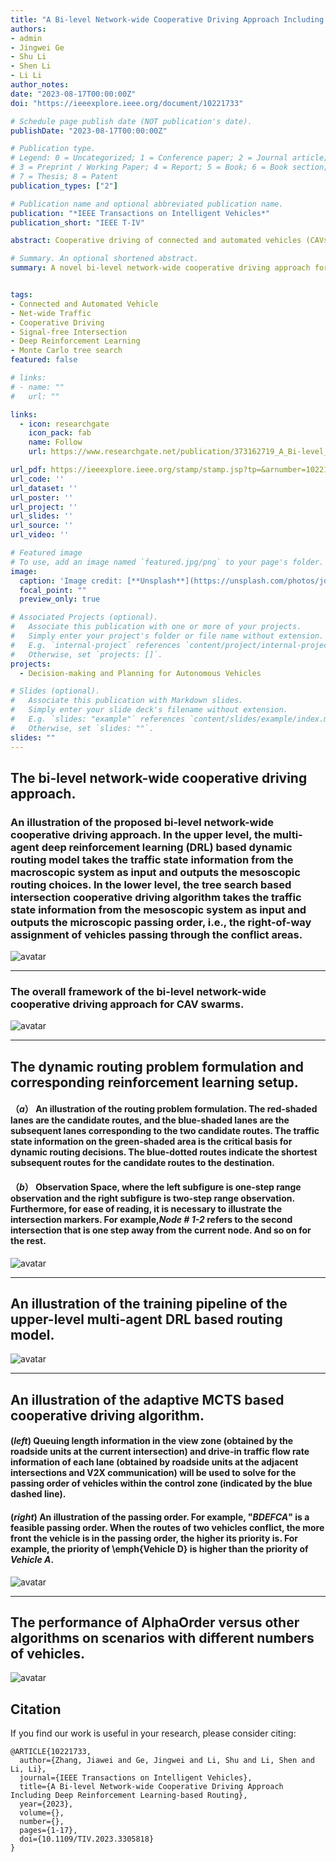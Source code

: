 ```yaml
---
title: "A Bi-level Network-wide Cooperative Driving Approach Including Deep Reinforcement Learning-based Routing"
authors:
- admin
- Jingwei Ge
- Shu Li
- Shen Li
- Li Li
author_notes:
date: "2023-08-17T00:00:00Z"
doi: "https://ieeexplore.ieee.org/document/10221733"

# Schedule page publish date (NOT publication's date).
publishDate: "2023-08-17T00:00:00Z"

# Publication type.
# Legend: 0 = Uncategorized; 1 = Conference paper; 2 = Journal article;
# 3 = Preprint / Working Paper; 4 = Report; 5 = Book; 6 = Book section;
# 7 = Thesis; 8 = Patent
publication_types: ["2"]

# Publication name and optional abbreviated publication name.
publication: "*IEEE Transactions on Intelligent Vehicles*"
publication_short: "IEEE T-IV"

abstract: Cooperative driving of connected and automated vehicles (CAVs) has attracted extensive attention and researchers have proposed various approaches. However, existing approaches are limited to small-scale isolated scenarios and gaps remain in network-wide cooperative driving, especially in routing. In this paper, we decompose the network-level cooperative driving problem into two dominant sub-problems and accordingly propose a bi-level network-wide cooperative driving approach. The dynamic routing problem is considered in the upper level and we propose a multi-agent deep reinforcement learning (DRL) based routing model. The model can promote the equilibrium of network-wide traffic through distributed self-organized routing collaboration among vehicles, thereby improving efficiency for both individual vehicles and global traffic systems. In the lower level, we focus on the right-of-way assignment problem at signal-free intersections and propose an adaptive cooperative driving algorithm. The algorithm can adaptively evaluate priorities of different lanes, and then uses the lane priorities to guide the Monte Carlo tree search (MCTS) for better right-of-way assignments. Essentially, the upper level determines which conflict areas the vehicles will pass through, and the lower level addresses how the vehicles use the limited road resources more efficiently in each conflict area. The experimental results show that the upper and lower levels complement each other and work together to significantly improve the network-wide traffic efficiency and reduce the travel time of individual vehicles. Moreover, the results demonstrate that microscopic and mesoscopic cooperative driving behaviors of vehicles can significantly benefit the macroscopic traffic system.

# Summary. An optional shortened abstract.
summary: A novel bi-level network-wide cooperative driving approach for CAVs. (Upper) Multi-agent DRL based routing model. (Lower) Adaptive cooperative driving algorithm at intersections.


tags:
- Connected and Automated Vehicle
- Net-wide Traffic
- Cooperative Driving
- Signal-free Intersection
- Deep Reinforcement Learning
- Monte Carlo tree search
featured: false

# links:
# - name: ""
#   url: ""

links:
  - icon: researchgate
    icon_pack: fab
    name: Follow
    url: https://www.researchgate.net/publication/373162719_A_Bi-level_Network-wide_Cooperative_Driving_Approach_Including_Deep_Reinforcement_Learning-based_Routing

url_pdf: https://ieeexplore.ieee.org/stamp/stamp.jsp?tp=&arnumber=10221733
url_code: ''
url_dataset: ''
url_poster: ''
url_project: ''
url_slides: ''
url_source: ''
url_video: ''

# Featured image
# To use, add an image named `featured.jpg/png` to your page's folder. 
image:
  caption: 'Image credit: [**Unsplash**](https://unsplash.com/photos/jdD8gXaTZsc)'
  focal_point: ""
  preview_only: true

# Associated Projects (optional).
#   Associate this publication with one or more of your projects.
#   Simply enter your project's folder or file name without extension.
#   E.g. `internal-project` references `content/project/internal-project/index.md`.
#   Otherwise, set `projects: []`.
projects:
  - Decision-making and Planning for Autonomous Vehicles

# Slides (optional).
#   Associate this publication with Markdown slides.
#   Simply enter your slide deck's filename without extension.
#   E.g. `slides: "example"` references `content/slides/example/index.md`.
#   Otherwise, set `slides: ""`.
slides: ""
---
```


## The bi-level network-wide cooperative driving approach.
### An illustration of the proposed bi-level network-wide cooperative driving approach. In the upper level, the multi-agent deep reinforcement learning (DRL) based dynamic routing model takes the traffic state information from the macroscopic system as input and outputs the mesoscopic routing choices. In the lower level, the tree search based intersection cooperative driving algorithm takes the traffic state information from the mesoscopic system as input and outputs the microscopic passing order, i.e., the right-of-way assignment of vehicles passing through the conflict areas.
![avatar](./Fig_1.jpg)

---
### The overall framework of the bi-level network-wide cooperative driving approach for CAV swarms.
![avatar](./Fig_2.jpg)

---
## The dynamic routing problem formulation and corresponding reinforcement learning setup. 
#### （*a*） An illustration of the routing problem formulation. The red-shaded lanes are the candidate routes, and the blue-shaded lanes are the subsequent lanes corresponding to the two candidate routes. The traffic state information on the green-shaded area is the critical basis for dynamic routing decisions. The blue-dotted routes indicate the shortest subsequent routes for the candidate routes to the destination.
#### （*b*） Observation Space, where the left subfigure is one-step range observation and the right subfigure is two-step range observation. Furthermore, for ease of reading, it is necessary to illustrate the intersection markers. For example,*Node \# 1-2* refers to the second intersection that is one step away from the current node. And so on for the rest.

![avatar](./Fig_3.jpg)

---
## An illustration of the training pipeline of the upper-level multi-agent DRL based routing model. 
![avatar](./Fig_4.jpg)

---
## An illustration of the adaptive MCTS based cooperative driving algorithm.
#### (*left*) Queuing length information in the view zone (obtained by the roadside units at the current intersection) and drive-in traffic flow rate information of each lane (obtained by roadside units at the adjacent intersections and V2X communication) will be used to solve for the passing order of vehicles within the control zone (indicated by the blue dashed line).
#### (*right*) An illustration of the passing order. For example, "*BDEFCA*" is a feasible passing order. When the routes of two vehicles conflict, the more front the vehicle is in the passing order, the higher its priority is. For example, the priority of \emph{Vehicle D} is higher than the priority of *Vehicle A*.
![avatar](./Fig_5.jpg)

---
## The performance of AlphaOrder versus other algorithms on scenarios with different numbers of vehicles.
![avatar](./Fig_6.jpg)





## Citation
If you find our work is useful in your research, please consider citing:
```
@ARTICLE{10221733,
  author={Zhang, Jiawei and Ge, Jingwei and Li, Shu and Li, Shen and Li, Li},
  journal={IEEE Transactions on Intelligent Vehicles}, 
  title={A Bi-level Network-wide Cooperative Driving Approach Including Deep Reinforcement Learning-based Routing}, 
  year={2023},
  volume={},
  number={},
  pages={1-17},
  doi={10.1109/TIV.2023.3305818}
}
```

